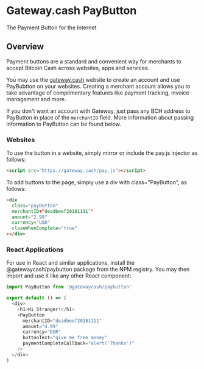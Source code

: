 # Gateway.cash PayButton

The Payment Button for the Internet

## Overview

Payment buttons are a standard and convenient way for merchants to accept
Bitcoin Cash across websites, apps and services.

You may use the [gateway.cash](https://gateway.cash) website to create an
account and use PayBubtton on your websites. Creating a merchant account allows
you to take advantage of complimentary features like payment tracking, invoice
management and more.

If you don't want an account with Gateway, just pass any BCH address to PayButton in place of the `merchantID` field. More information about passing information to PayButton can be found below.

### Websites

To use the button in a website, simply mirror or include the pay.js injector
as follows:

```HTML
<script src="https://gateway.cash/pay.js"></script>
```

To add buttons to the page, simply use a div with class="PayButton", as follows:

```HTML
<div
  class="payButton"
  merchantID+"deadbeef20181111`"
  amount="2.99"
  currency="USD"
  closeWhenComplete="true"
></div>
```

### React Applications

For use in React and similar applications, install the @gatewaycash/paybutton
package from the NPM registry. You may then import and use it like any other
React component:

```js
import PayButton from '@gatewaycash/paybutton'

export default () => (
  <div>
    <h1>Hi Stranger!</h1>
    <PayButton
      merchantID="deadbeef20181111"
      amount="4.99"
      currency="EUR"
      buttonText="give me free money"
      paymentCompleteCallback="alert('Thanks')"
    />
  </div>
)
```
